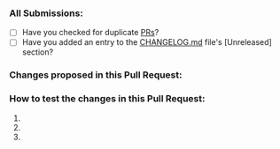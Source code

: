 ### All Submissions:

* [ ] Have you checked for duplicate [PRs](../../pulls)?
* [ ] Have you added an entry to the [CHANGELOG.md](CHANGELOG.md) file's [Unreleased] section?

### Changes proposed in this Pull Request:

<!-- Describe the changes made to this Pull Request and the reason for such changes. -->

### How to test the changes in this Pull Request:

1.
2.
3.
